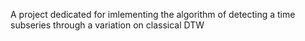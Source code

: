 A project dedicated for imlementing the algorithm of detecting a time subseries through a variation on classical DTW
